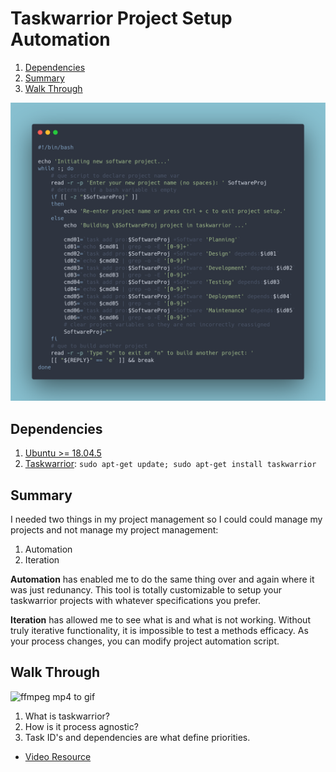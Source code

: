 # Taskwarrior Project Setup Automation

1. [Dependencies](#01)
2. [Summary](#02)
3. [Walk Through](#03)

![bashScript](https://github.com/alanoakes/taskwarrior-projectAutomation/raw/master/carbon.png)


## Dependencies <a name="01"></a>

1. [Ubuntu >= 18.04.5](https://ubuntu.com/)
2. [Taskwarrior](https://taskwarrior.org/download/): `sudo apt-get update; sudo apt-get install taskwarrior`

## Summary

I needed two things in my project management so I could could manage my projects
and not manage my project management:

1. Automation
2. Iteration

**Automation** has enabled me to do the same thing over and again where it was
just redunancy. This tool is totally customizable to setup your taskwarrior
projects with whatever specifications you prefer.

**Iteration** has allowed me to see what is and what is not working. Without
truly iterative functionality, it is impossible to test a methods efficacy.
As your process changes, you can modify project automation script.

## Walk Through <a name="03"></a>

![ffmpeg mp4 to gif](https://github.com/alanoakes/taskwarrior-projectAutomation/raw/master/AutoProjectSetup.gif)

1. What is taskwarrior?
2. How is it process agnostic?
3. Task ID's and dependencies are what define priorities.

* [Video Resource]()

